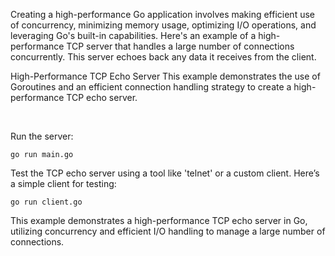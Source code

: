 Creating a high-performance Go application involves making efficient use of concurrency, minimizing memory usage, optimizing I/O operations, and leveraging Go's built-in capabilities. Here's an example of a high-performance TCP server that handles a large number of connections concurrently. This server echoes back any data it receives from the client.

High-Performance TCP Echo Server
This example demonstrates the use of Goroutines and an efficient connection handling strategy to create a high-performance TCP echo server.


<br>

Run the server:

```
go run main.go
```

Test the TCP echo server using a tool like 'telnet' or a custom client. Here’s a simple client for testing:

```
go run client.go
```

This example demonstrates a high-performance TCP echo server in Go, utilizing concurrency and efficient I/O handling to manage a large number of connections.

